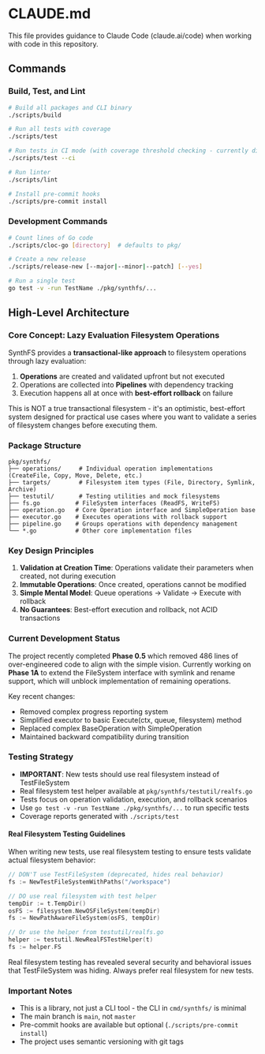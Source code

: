 # CLAUDE.md

This file provides guidance to Claude Code (claude.ai/code) when working with code in this repository.

## Commands

### Build, Test, and Lint
```bash
# Build all packages and CLI binary
./scripts/build

# Run all tests with coverage
./scripts/test

# Run tests in CI mode (with coverage threshold checking - currently disabled)
./scripts/test --ci

# Run linter
./scripts/lint

# Install pre-commit hooks
./scripts/pre-commit install
```

### Development Commands
```bash
# Count lines of Go code
./scripts/cloc-go [directory]  # defaults to pkg/

# Create a new release
./scripts/release-new [--major|--minor|--patch] [--yes]

# Run a single test
go test -v -run TestName ./pkg/synthfs/...
```

## High-Level Architecture

### Core Concept: Lazy Evaluation Filesystem Operations

SynthFS provides a **transactional-like approach** to filesystem operations through lazy evaluation:
1. **Operations** are created and validated upfront but not executed
2. Operations are collected into **Pipelines** with dependency tracking
3. Execution happens all at once with **best-effort rollback** on failure

This is NOT a true transactional filesystem - it's an optimistic, best-effort system designed for practical use cases where you want to validate a series of filesystem changes before executing them.

### Package Structure

```
pkg/synthfs/
├── operations/     # Individual operation implementations (CreateFile, Copy, Move, Delete, etc.)
├── targets/        # Filesystem item types (File, Directory, Symlink, Archive)
├── testutil/       # Testing utilities and mock filesystems
├── fs.go          # FileSystem interfaces (ReadFS, WriteFS)
├── operation.go   # Core Operation interface and SimpleOperation base
├── executor.go    # Executes operations with rollback support
├── pipeline.go    # Groups operations with dependency management
└── *.go           # Other core implementation files
```

### Key Design Principles

1. **Validation at Creation Time**: Operations validate their parameters when created, not during execution
2. **Immutable Operations**: Once created, operations cannot be modified
3. **Simple Mental Model**: Queue operations → Validate → Execute with rollback
4. **No Guarantees**: Best-effort execution and rollback, not ACID transactions

### Current Development Status

The project recently completed **Phase 0.5** which removed 486 lines of over-engineered code to align with the simple vision. Currently working on **Phase 1A** to extend the FileSystem interface with symlink and rename support, which will unblock implementation of remaining operations.

Key recent changes:
- Removed complex progress reporting system
- Simplified executor to basic Execute(ctx, queue, filesystem) method
- Replaced complex BaseOperation with SimpleOperation
- Maintained backward compatibility during transition

### Testing Strategy

- **IMPORTANT**: New tests should use real filesystem instead of TestFileSystem
- Real filesystem test helper available at `pkg/synthfs/testutil/realfs.go`
- Tests focus on operation validation, execution, and rollback scenarios
- Use `go test -v -run TestName ./pkg/synthfs/...` to run specific tests
- Coverage reports generated with `./scripts/test`

#### Real Filesystem Testing Guidelines

When writing new tests, use real filesystem testing to ensure tests validate actual filesystem behavior:

```go
// DON'T use TestFileSystem (deprecated, hides real behavior)
fs := NewTestFileSystemWithPaths("/workspace")

// DO use real filesystem with test helper
tempDir := t.TempDir()
osFS := filesystem.NewOSFileSystem(tempDir)
fs := NewPathAwareFileSystem(osFS, tempDir)

// Or use the helper from testutil/realfs.go
helper := testutil.NewRealFSTestHelper(t)
fs := helper.FS
```

Real filesystem testing has revealed several security and behavioral issues that TestFileSystem was hiding. Always prefer real filesystem for new tests.

### Important Notes

- This is a library, not just a CLI tool - the CLI in `cmd/synthfs/` is minimal
- The main branch is `main`, not `master`
- Pre-commit hooks are available but optional (`./scripts/pre-commit install`)
- The project uses semantic versioning with git tags